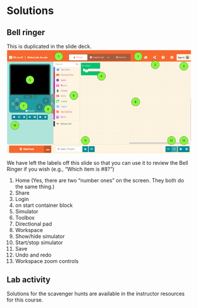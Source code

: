 # Solutions
## Bell ringer
This is duplicated in the slide deck.
![bell ringer solution](assets/bell-ringer-solution-1.0.9.png)

We have left the labels off this slide so that you can use it to review the Bell Ringer if you wish (e.g., “Which item is #8?”)
1. Home
(Yes, there are two “number ones” on the screen. They both do the same thing.)
2. Share
3. Login
4. on start container block
5. Simulator
6. Toolbox
7. Directional pad
8. Workspace
9. Show/hide simulator
10. Start/stop simulator
11. Save
12. Undo and redo
13. Workspace zoom controls
## Lab activity
Solutions for the scavenger hunts are available in the instructor resources for this course.
